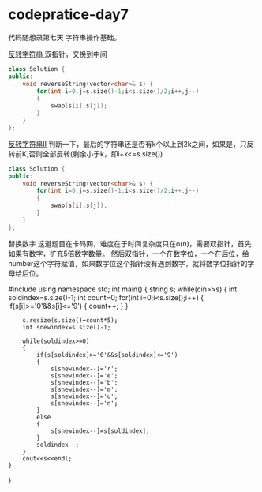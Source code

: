 # codepratice-day7
代码随想录第七天
字符串操作基础。


[反转字符串 ](https://leetcode.cn/problems/reverse-string/)
双指针，交换到中间
```CPP
class Solution {
public:
    void reverseString(vector<char>& s) {
        for(int i=0,j=s.size()-1;i<s.size()/2;i++,j--)
        {
            swap(s[i],s[j]);
        }
    }
};
```

[反转字符串II](https://leetcode.cn/problems/reverse-string-ii/description/)
判断一下，最后的字符串还是否有k个以上到2k之间，如果是，只反转前K,否则全部反转(剩余小于k，即i+k<=s.size())
```CPP
class Solution {
public:
    void reverseString(vector<char>& s) {
        for(int i=0,j=s.size()-1;i<s.size()/2;i++,j--)
        {
            swap(s[i],s[j]);
        }
    }
};
```

替换数字
这道题目在卡码网，难度在于时间复杂度只在o(n)，需要双指针，首先如果有数字，扩充5倍数字数量。
然后双指针，一个在数字位，一个在后位，给number这个字符赋值，如果数字位这个指针没有遇到数字，就将数字位指针的字母给后位。



#include <iostream>
using namespace std;
int main()
{
    string s;
    while(cin>>s)
    {
        int soldindex=s.size()-1;
        int count=0;
        for(int i=0;i<s.size();i++)
        {
            if(s[i]>='0'&&s[i]<='9')
            {
                count++;
            }
        }
        
        s.resize(s.size()+count*5);
        int snewindex=s.size()-1;
        
        while(soldindex>=0)
        {
            if(s[soldindex]>='0'&&s[soldindex]<='9')
            {
                s[snewindex--]='r';
                s[snewindex--]='e';
                s[snewindex--]='b';
                s[snewindex--]='m';
                s[snewindex--]='u';
                s[snewindex--]='n';
            }
            else
            {
                s[snewindex--]=s[soldindex];
            }
            soldindex--;
        }
        cout<<s<<endl;
    }
}



